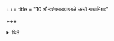 +++
title = "10 शौनःशेपमाख्यापयते ऋचो गाथामिश्राः"

+++

<details><summary>थिते</summary>

शौनःशेपमाख्यापयते । ऋचो गाथामिश्राः परःशताः परःसहस्रा वा १०
</details>
